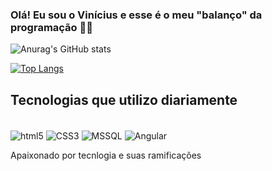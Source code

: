 ### Olá! Eu sou o Vinícius e esse é o meu "balanço" da programação 👋🏼


![Anurag's GitHub stats](https://github-readme-stats.vercel.app/api?username=Vinicius24077&show_icons=true&theme=radical)

[![Top Langs](https://github-readme-stats.vercel.app/api/top-langs/?username=Vinicius24077&layout=donut-vertical)](https://github.com/Vinicius24077/github-readme-stats)

## Tecnologias que utilizo diariamente

<div style="display: inline_block"><br/>
    <img align="center" alt="html5" src="https://img.shields.io/badge/HTML5-E34F26?style=for-the-badge&logo=html5&logoColor=white" />
    <img align="center" alt="CSS3" src="https://img.shields.io/badge/CSS3-1572B6?style=for-the-badge&logo=css3&logoColor=white" />
    <img align="center" alt="MSSQL" src="https://img.shields.io/badge/Microsoft_SQL_Server-CC2927?style=for-the-badge&logo=microsoft-sql-server&logoColor=white" />
     <img align="center" alt="Angular" src="https://img.shields.io/badge/Angular-DD0031?style=for-the-badge&logo=angular&logoColor=white" />
</div>

   Apaixonado por tecnlogia e suas ramificações
